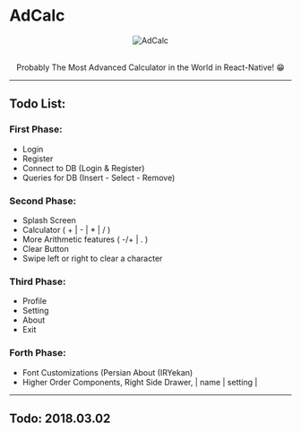 # AdCalc
<div align="center">
<img align="middle" src="https://raw.githubusercontent.com/MohamadKh75/AdCalc/master/__others/AdCalc.png" alt="AdCalc">
<br><br>
  
  
Probably The Most Advanced Calculator in the World in React-Native! :grin:
</div>

---

## Todo List:
### First Phase:
* Login
* Register
* Connect to DB (Login & Register)
* Queries for DB (Insert - Select - Remove)

### Second Phase:
* Splash Screen
* Calculator ( + | - | * | / )
* More Arithmetic features ( -/+ | . )
* Clear Button
* Swipe left or right to clear a character

### Third Phase:
* Profile
* Setting
* About
* Exit

### Forth Phase:
* Font Customizations (Persian About (IRYekan)
* Higher Order Components, Right Side Drawer,   |   name   | setting |

---

## Todo: 2018.03.02

